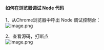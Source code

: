 <a name="a0171eab"></a>
#### 如何在浏览器调试 Node 代码
1、从Chrome浏览器中呼出 Node 调试控制台：<br />![image.png](http://design.yonyoucloud.com/static/yuque/0/2019/png/85184/1553052335389-3013967a-7593-4a0f-9a0c-6c018e580afe.png#align=left&display=inline&height=248&name=image.png&originHeight=496&originWidth=938&search=&size=254597&status=done&width=469)

2、查看源码，打断点<br />![image.png](http://design.yonyoucloud.com/static/yuque/0/2019/png/85184/1553052399551-aa7b8fe1-ecc6-426a-8ed6-02f50477b61d.png#align=left&display=inline&height=1404&name=image.png&originHeight=1404&originWidth=2108&search=&size=1882226&status=done&width=2108)